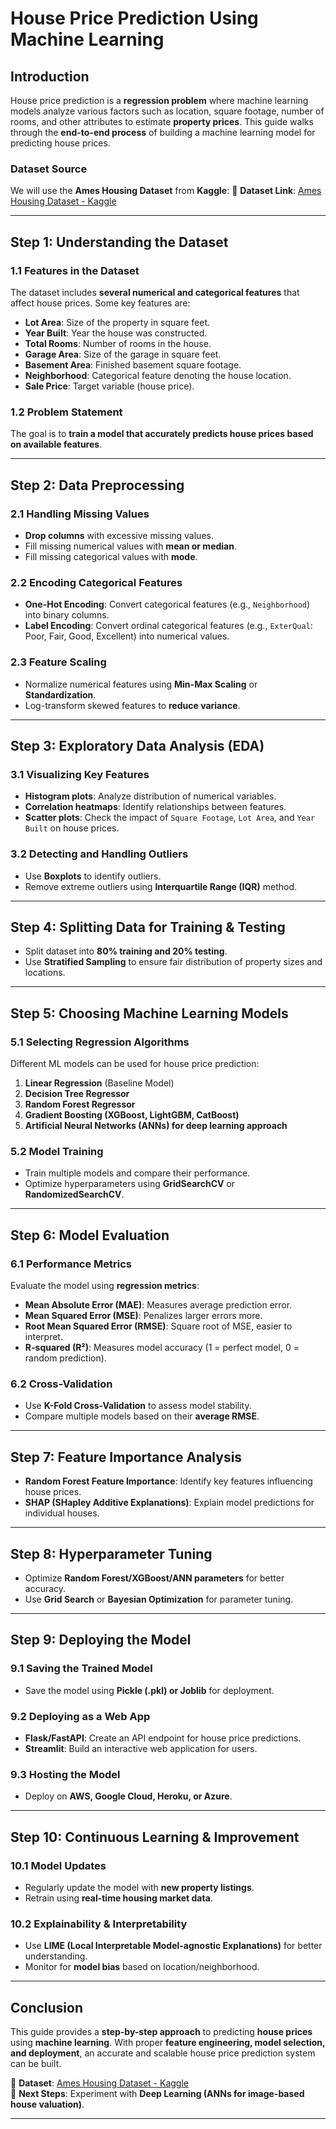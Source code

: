 # House Price Prediction Using Machine Learning

## Introduction
House price prediction is a **regression problem** where machine learning models analyze various factors such as location, square footage, number of rooms, and other attributes to estimate **property prices**. This guide walks through the **end-to-end process** of building a machine learning model for predicting house prices.

### Dataset Source
We will use the **Ames Housing Dataset** from **Kaggle**:
🔗 **Dataset Link**: [Ames Housing Dataset - Kaggle](https://www.kaggle.com/datasets/ander289386/ames-housing-dataset)  

---

## Step 1: Understanding the Dataset
### 1.1 Features in the Dataset
The dataset includes **several numerical and categorical features** that affect house prices. Some key features are:

- **Lot Area**: Size of the property in square feet.
- **Year Built**: Year the house was constructed.
- **Total Rooms**: Number of rooms in the house.
- **Garage Area**: Size of the garage in square feet.
- **Basement Area**: Finished basement square footage.
- **Neighborhood**: Categorical feature denoting the house location.
- **Sale Price**: Target variable (house price).

### 1.2 Problem Statement
The goal is to **train a model that accurately predicts house prices based on available features**.

---

## Step 2: Data Preprocessing
### 2.1 Handling Missing Values
- **Drop columns** with excessive missing values.
- Fill missing numerical values with **mean or median**.
- Fill missing categorical values with **mode**.

### 2.2 Encoding Categorical Features
- **One-Hot Encoding**: Convert categorical features (e.g., `Neighborhood`) into binary columns.
- **Label Encoding**: Convert ordinal categorical features (e.g., `ExterQual`: Poor, Fair, Good, Excellent) into numerical values.

### 2.3 Feature Scaling
- Normalize numerical features using **Min-Max Scaling** or **Standardization**.
- Log-transform skewed features to **reduce variance**.

---

## Step 3: Exploratory Data Analysis (EDA)
### 3.1 Visualizing Key Features
- **Histogram plots**: Analyze distribution of numerical variables.
- **Correlation heatmaps**: Identify relationships between features.
- **Scatter plots**: Check the impact of `Square Footage`, `Lot Area`, and `Year Built` on house prices.

### 3.2 Detecting and Handling Outliers
- Use **Boxplots** to identify outliers.
- Remove extreme outliers using **Interquartile Range (IQR)** method.

---

## Step 4: Splitting Data for Training & Testing
- Split dataset into **80% training and 20% testing**.
- Use **Stratified Sampling** to ensure fair distribution of property sizes and locations.

---

## Step 5: Choosing Machine Learning Models
### 5.1 Selecting Regression Algorithms
Different ML models can be used for house price prediction:

1. **Linear Regression** (Baseline Model)
2. **Decision Tree Regressor**
3. **Random Forest Regressor**
4. **Gradient Boosting (XGBoost, LightGBM, CatBoost)**
5. **Artificial Neural Networks (ANNs) for deep learning approach**

### 5.2 Model Training
- Train multiple models and compare their performance.
- Optimize hyperparameters using **GridSearchCV** or **RandomizedSearchCV**.

---

## Step 6: Model Evaluation
### 6.1 Performance Metrics
Evaluate the model using **regression metrics**:
- **Mean Absolute Error (MAE)**: Measures average prediction error.
- **Mean Squared Error (MSE)**: Penalizes larger errors more.
- **Root Mean Squared Error (RMSE)**: Square root of MSE, easier to interpret.
- **R-squared (R²)**: Measures model accuracy (1 = perfect model, 0 = random prediction).

### 6.2 Cross-Validation
- Use **K-Fold Cross-Validation** to assess model stability.
- Compare multiple models based on their **average RMSE**.

---

## Step 7: Feature Importance Analysis
- **Random Forest Feature Importance**: Identify key features influencing house prices.
- **SHAP (SHapley Additive Explanations)**: Explain model predictions for individual houses.

---

## Step 8: Hyperparameter Tuning
- Optimize **Random Forest/XGBoost/ANN parameters** for better accuracy.
- Use **Grid Search** or **Bayesian Optimization** for parameter tuning.

---

## Step 9: Deploying the Model
### 9.1 Saving the Trained Model
- Save the model using **Pickle (.pkl) or Joblib** for deployment.

### 9.2 Deploying as a Web App
- **Flask/FastAPI**: Create an API endpoint for house price predictions.
- **Streamlit**: Build an interactive web application for users.

### 9.3 Hosting the Model
- Deploy on **AWS, Google Cloud, Heroku, or Azure**.

---

## Step 10: Continuous Learning & Improvement
### 10.1 Model Updates
- Regularly update the model with **new property listings**.
- Retrain using **real-time housing market data**.

### 10.2 Explainability & Interpretability
- Use **LIME (Local Interpretable Model-agnostic Explanations)** for better understanding.
- Monitor for **model bias** based on location/neighborhood.

---

## Conclusion
This guide provides a **step-by-step approach** to predicting **house prices** using **machine learning**. With proper **feature engineering, model selection, and deployment**, an accurate and scalable house price prediction system can be built.

🔗 **Dataset**: [Ames Housing Dataset - Kaggle](https://www.kaggle.com/datasets/ander289386/ames-housing-dataset)  
🚀 **Next Steps**: Experiment with **Deep Learning (ANNs for image-based house valuation)**.

---
